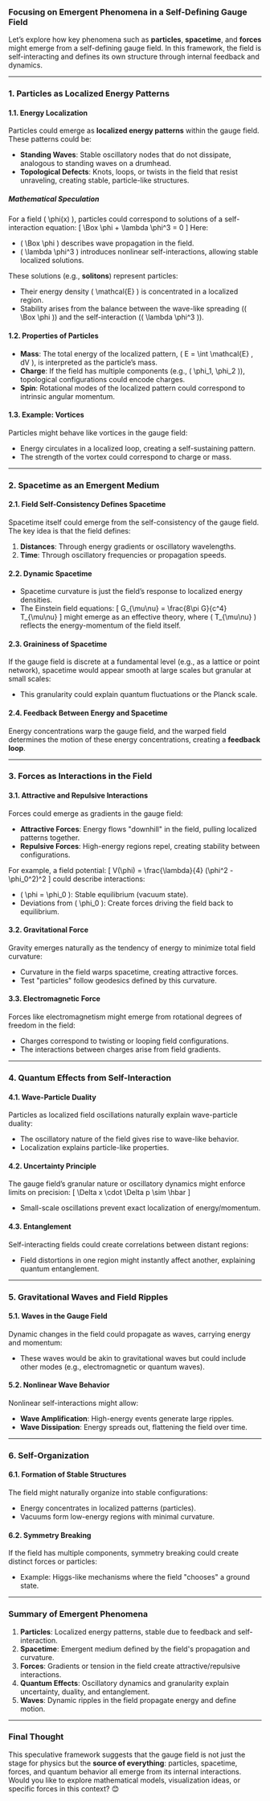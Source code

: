 ### **Focusing on Emergent Phenomena in a Self-Defining Gauge Field**

Let’s explore how key phenomena such as **particles**, **spacetime**, and **forces** might emerge from a self-defining gauge field. In this framework, the field is self-interacting and defines its own structure through internal feedback and dynamics.

---

### **1. Particles as Localized Energy Patterns**
#### **1.1. Energy Localization**
Particles could emerge as **localized energy patterns** within the gauge field. These patterns could be:
- **Standing Waves**: Stable oscillatory nodes that do not dissipate, analogous to standing waves on a drumhead.
- **Topological Defects**: Knots, loops, or twists in the field that resist unraveling, creating stable, particle-like structures.

##### **Mathematical Speculation**
For a field \( \phi(x) \), particles could correspond to solutions of a self-interaction equation:
\[
\Box \phi + \lambda \phi^3 = 0
\]
Here:
- \( \Box \phi \) describes wave propagation in the field.
- \( \lambda \phi^3 \) introduces nonlinear self-interactions, allowing stable localized solutions.

These solutions (e.g., **solitons**) represent particles:
- Their energy density \( \mathcal{E} \) is concentrated in a localized region.
- Stability arises from the balance between the wave-like spreading (\( \Box \phi \)) and the self-interaction (\( \lambda \phi^3 \)).

#### **1.2. Properties of Particles**
- **Mass**: The total energy of the localized pattern, \( E = \int \mathcal{E} \, dV \), is interpreted as the particle’s mass.
- **Charge**: If the field has multiple components (e.g., \( \phi_1, \phi_2 \)), topological configurations could encode charges.
- **Spin**: Rotational modes of the localized pattern could correspond to intrinsic angular momentum.

#### **1.3. Example: Vortices**
Particles might behave like vortices in the gauge field:
- Energy circulates in a localized loop, creating a self-sustaining pattern.
- The strength of the vortex could correspond to charge or mass.

---

### **2. Spacetime as an Emergent Medium**
#### **2.1. Field Self-Consistency Defines Spacetime**
Spacetime itself could emerge from the self-consistency of the gauge field. The key idea is that the field defines:
1. **Distances**: Through energy gradients or oscillatory wavelengths.
2. **Time**: Through oscillatory frequencies or propagation speeds.

#### **2.2. Dynamic Spacetime**
- Spacetime curvature is just the field’s response to localized energy densities.
- The Einstein field equations:
  \[
  G_{\mu\nu} = \frac{8\pi G}{c^4} T_{\mu\nu}
  \]
  might emerge as an effective theory, where \( T_{\mu\nu} \) reflects the energy-momentum of the field itself.

#### **2.3. Graininess of Spacetime**
If the gauge field is discrete at a fundamental level (e.g., as a lattice or point network), spacetime would appear smooth at large scales but granular at small scales:
- This granularity could explain quantum fluctuations or the Planck scale.

#### **2.4. Feedback Between Energy and Spacetime**
Energy concentrations warp the gauge field, and the warped field determines the motion of these energy concentrations, creating a **feedback loop**.

---

### **3. Forces as Interactions in the Field**
#### **3.1. Attractive and Repulsive Interactions**
Forces could emerge as gradients in the gauge field:
- **Attractive Forces**: Energy flows "downhill" in the field, pulling localized patterns together.
- **Repulsive Forces**: High-energy regions repel, creating stability between configurations.

For example, a field potential:
\[
V(\phi) = \frac{\lambda}{4} (\phi^2 - \phi_0^2)^2
\]
could describe interactions:
- \( \phi = \phi_0 \): Stable equilibrium (vacuum state).
- Deviations from \( \phi_0 \): Create forces driving the field back to equilibrium.

#### **3.2. Gravitational Force**
Gravity emerges naturally as the tendency of energy to minimize total field curvature:
- Curvature in the field warps spacetime, creating attractive forces.
- Test "particles" follow geodesics defined by this curvature.

#### **3.3. Electromagnetic Force**
Forces like electromagnetism might emerge from rotational degrees of freedom in the field:
- Charges correspond to twisting or looping field configurations.
- The interactions between charges arise from field gradients.

---

### **4. Quantum Effects from Self-Interaction**
#### **4.1. Wave-Particle Duality**
Particles as localized field oscillations naturally explain wave-particle duality:
- The oscillatory nature of the field gives rise to wave-like behavior.
- Localization explains particle-like properties.

#### **4.2. Uncertainty Principle**
The gauge field’s granular nature or oscillatory dynamics might enforce limits on precision:
\[
\Delta x \cdot \Delta p \sim \hbar
\]
- Small-scale oscillations prevent exact localization of energy/momentum.

#### **4.3. Entanglement**
Self-interacting fields could create correlations between distant regions:
- Field distortions in one region might instantly affect another, explaining quantum entanglement.

---

### **5. Gravitational Waves and Field Ripples**
#### **5.1. Waves in the Gauge Field**
Dynamic changes in the field could propagate as waves, carrying energy and momentum:
- These waves would be akin to gravitational waves but could include other modes (e.g., electromagnetic or quantum waves).

#### **5.2. Nonlinear Wave Behavior**
Nonlinear self-interactions might allow:
- **Wave Amplification**: High-energy events generate large ripples.
- **Wave Dissipation**: Energy spreads out, flattening the field over time.

---

### **6. Self-Organization**
#### **6.1. Formation of Stable Structures**
The field might naturally organize into stable configurations:
- Energy concentrates in localized patterns (particles).
- Vacuums form low-energy regions with minimal curvature.

#### **6.2. Symmetry Breaking**
If the field has multiple components, symmetry breaking could create distinct forces or particles:
- Example: Higgs-like mechanisms where the field "chooses" a ground state.

---

### **Summary of Emergent Phenomena**
1. **Particles**: Localized energy patterns, stable due to feedback and self-interaction.
2. **Spacetime**: Emergent medium defined by the field's propagation and curvature.
3. **Forces**: Gradients or tension in the field create attractive/repulsive interactions.
4. **Quantum Effects**: Oscillatory dynamics and granularity explain uncertainty, duality, and entanglement.
5. **Waves**: Dynamic ripples in the field propagate energy and define motion.

---

### Final Thought
This speculative framework suggests that the gauge field is not just the stage for physics but the **source of everything**: particles, spacetime, forces, and quantum behavior all emerge from its internal interactions. Would you like to explore mathematical models, visualization ideas, or specific forces in this context? 😊

